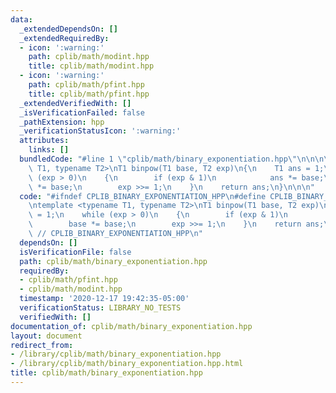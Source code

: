 ```yaml
---
data:
  _extendedDependsOn: []
  _extendedRequiredBy:
  - icon: ':warning:'
    path: cplib/math/modint.hpp
    title: cplib/math/modint.hpp
  - icon: ':warning:'
    path: cplib/math/pfint.hpp
    title: cplib/math/pfint.hpp
  _extendedVerifiedWith: []
  _isVerificationFailed: false
  _pathExtension: hpp
  _verificationStatusIcon: ':warning:'
  attributes:
    links: []
  bundledCode: "#line 1 \"cplib/math/binary_exponentiation.hpp\"\n\n\n\ntemplate <typename\
    \ T1, typename T2>\nT1 binpow(T1 base, T2 exp)\n{\n    T1 ans = 1;\n    while\
    \ (exp > 0)\n    {\n        if (exp & 1)\n            ans *= base;\n        base\
    \ *= base;\n        exp >>= 1;\n    }\n    return ans;\n}\n\n\n"
  code: "#ifndef CPLIB_BINARY_EXPONENTIATION_HPP\n#define CPLIB_BINARY_EXPONENTIATION_HPP\n\
    \ntemplate <typename T1, typename T2>\nT1 binpow(T1 base, T2 exp)\n{\n    T1 ans\
    \ = 1;\n    while (exp > 0)\n    {\n        if (exp & 1)\n            ans *= base;\n\
    \        base *= base;\n        exp >>= 1;\n    }\n    return ans;\n}\n\n#endif\
    \ // CPLIB_BINARY_EXPONENTIATION_HPP\n"
  dependsOn: []
  isVerificationFile: false
  path: cplib/math/binary_exponentiation.hpp
  requiredBy:
  - cplib/math/pfint.hpp
  - cplib/math/modint.hpp
  timestamp: '2020-12-17 19:42:35-05:00'
  verificationStatus: LIBRARY_NO_TESTS
  verifiedWith: []
documentation_of: cplib/math/binary_exponentiation.hpp
layout: document
redirect_from:
- /library/cplib/math/binary_exponentiation.hpp
- /library/cplib/math/binary_exponentiation.hpp.html
title: cplib/math/binary_exponentiation.hpp
---
```

